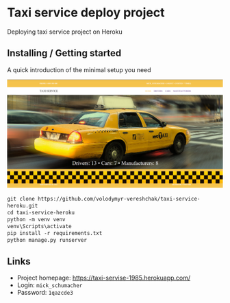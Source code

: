 # Taxi service deploy project

Deploying taxi service project on Heroku

## Installing / Getting started

A quick introduction of the minimal setup you need 

![img.png](img.png)

```shell
git clone https://github.com/volodymyr-vereshchak/taxi-service-heroku.git
cd taxi-service-heroku
python -m venv venv
venv\Scripts\activate
pip install -r requirements.txt
python manage.py runserver
```

## Links
- Project homepage: https://taxi-servise-1985.herokuapp.com/
- Login: `mick_schumacher`
- Password: `1qazcde3`
